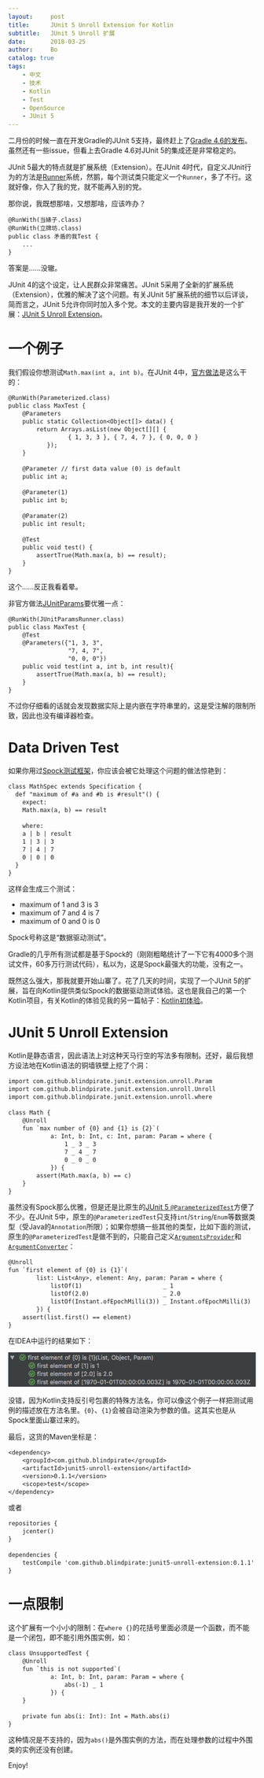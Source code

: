 ```yaml
---
layout:     post
title:      JUnit 5 Unroll Extension for Kotlin
subtitle:   JUnit 5 Unroll 扩展
date:       2018-03-25
author:     Bo 
catalog: true
tags:
    - 中文
    - 技术
    - Kotlin
    - Test
    - OpenSource
    - JUnit 5
---
```


二月份的时候一直在开发Gradle的JUnit 5支持，最终赶上了[Gradle 4.6的发布](https://docs.gradle.org/4.6/release-notes.html)。虽然还有一些issue，但看上去Gradle 4.6对JUnit 5的集成还是非常稳定的。

JUnit 5最大的特点就是扩展系统（Extension）。在JUnit 4时代，自定义JUnit行为的方法是[Runner](https://github.com/junit-team/junit4/wiki/test-runners)系统，然鹅，每个测试类只能定义一个`Runner`，多了不行。这就好像，你入了我的党，就不能再入别的党。

那你说，我既想那啥，又想那啥，应该咋办？

```
@RunWith(当婊子.class)
@RunWith(立牌坊.class)
public class 矛盾的我Test {
    ...
}
```

答案是……没辙。

JUnit 4的这个设定，让人民群众非常痛苦。JUnit 5采用了全新的扩展系统（Extension），优雅的解决了这个问题。有关JUnit 5扩展系统的细节以后详谈，简而言之，JUnit 5允许你同时加入多个党。本文的主要内容是我开发的一个扩展：[JUnit 5 Unroll Extension](https://github.com/blindpirate/junit5-unroll-extension)。

# 一个例子

我们假设你想测试`Math.max(int a, int b)`。在JUnit 4中，[官方做法](https://github.com/junit-team/junit4/wiki/Parameterized-tests)是这么干的：

```
@RunWith(Parameterized.class)
public class MaxTest {
    @Parameters
    public static Collection<Object[]> data() {
        return Arrays.asList(new Object[][] {
                 { 1, 3, 3 }, { 7, 4, 7 }, { 0, 0, 0 }  
           });
    }

    @Parameter // first data value (0) is default
    public int a;

    @Parameter(1)
    public int b;

    @Paramater(2)
    public int result;

    @Test
    public void test() {
        assertTrue(Math.max(a, b) == result);
    }
}
```

这个……反正我看着晕。

非官方做法[JUnitParams](https://github.com/Pragmatists/JUnitParams)要优雅一点：

```
@RunWith(JUnitParamsRunner.class)
public class MaxTest {
    @Test
    @Parameters({"1, 3, 3", 
                 "7, 4, 7",
                 "0, 0, 0"}) 
    public void test(int a, int b, int result){
        assertTrue(Math.max(a, b) == result);
    }
}
```

不过你仔细看的话就会发现数据实际上是内嵌在字符串里的，这是受注解的限制所致，因此也没有编译器检查。

# Data Driven Test

如果你用过[Spock测试框架](http://spockframework.org/)，你应该会被它处理这个问题的做法惊艳到：

```
class MathSpec extends Specification {
  def "maximum of #a and #b is #result"() {
    expect:
    Math.max(a, b) == result

    where:
    a | b | result
    1 | 3 | 3
    7 | 4 | 7
    0 | 0 | 0
  }
}
```

这样会生成三个测试：

- maximum of 1 and 3 is 3
- maximum of 7 and 4 is 7
- maximum of 0 and 0 is 0

Spock号称这是“数据驱动测试”。

Gradle的几乎所有测试都是基于Spock的（刚刚粗略统计了一下它有4000多个测试文件，60多万行测试代码），私以为，这是Spock最强大的功能，没有之一。

既然这么强大，那我就要开始山寨了。花了几天的时间，实现了一个JUnit 5的扩展，旨在向Kotlin提供类似Spock的数据驱动测试体验。这也是我自己的第一个Kotlin项目，有关Kotlin的体验见我的另一篇帖子：[Kotlin初体验](/2018/03/25/Kotlin初体验/)。

# JUnit 5 Unroll Extension

Kotlin是静态语言，因此语法上对这种天马行空的写法多有限制。还好，最后我想方设法地在Kotlin语法的铜墙铁壁上挖了个洞：

```
import com.github.blindpirate.junit.extension.unroll.Param
import com.github.blindpirate.junit.extension.unroll.Unroll
import com.github.blindpirate.junit.extension.unroll.where

class Math {
    @Unroll
    fun `max number of {0} and {1} is {2}`(
            a: Int, b: Int, c: Int, param: Param = where {
                1 _ 3 _ 3
                7 _ 4 _ 7 
                0 _ 0 _ 0
            }) {
        assert(Math.max(a, b) == c)
    }
}
```

虽然没有Spock那么优雅，但是还是比原生的[JUnit 5 `@ParameterizedTest`](https://junit.org/junit5/docs/current/user-guide/#writing-tests-parameterized-tests)方便了不少。在JUnit 5中，原生的`@ParameterizedTest`只支持`int`/`String`/`Enum`等数据类型（受Java的`Annotation`所限）；如果你想搞一些其他的类型，比如下面的测试，原生的`@ParameterizedTest`是做不到的，只能自己定义[`ArgumentsProvider`](https://junit.org/junit5/docs/current/api/org/junit/jupiter/params/provider/ArgumentsProvider.html)和[`ArgumentConverter`](https://junit.org/junit5/docs/current/api/org/junit/jupiter/params/converter/ArgumentConverter.html)：

```
@Unroll
fun `first element of {0} is {1}`(
        list: List<Any>, element: Any, param: Param = where {
            listOf(1)                       _ 1
            listOf(2.0)                     _ 2.0
            listOf(Instant.ofEpochMilli(3)) _ Instant.ofEpochMilli(3)
        }) {
    assert(list.first() == element)
}
```

在IDEA中运行的结果如下：

![1](/img/unroll-test-result.png)

没错，因为Kotlin支持反引号包裹的特殊方法名，你可以像这个例子一样把测试用例的描述放在方法名里。`{0}`、`{1}`会被自动渲染为参数的值。这其实也是从Spock里面山寨过来的。

最后，这货的Maven坐标是：

```
<dependency>
    <groupId>com.github.blindpirate</groupId>
    <artifactId>junit5-unroll-extension</artifactId>
    <version>0.1.1</version>
    <scope>test</scope>
</dependency>
```

或者

```
repositories {
    jcenter()
}

dependencies {
    testCompile 'com.github.blindpirate:junit5-unroll-extension:0.1.1'
}
```

# 一点限制

这个扩展有一个小小的限制：在`where {}`的花括号里面必须是一个函数，而不能是一个闭包，即不能引用外围实例，如：

```
class UnsupportedTest {
    @Unroll
    fun `this is not supported`(
            a: Int, b: Int, param: Param = where {
                abs(-1) _ 1
            }) {
    }

    private fun abs(i: Int): Int = Math.abs(i)
}
```

这种情况是不支持的，因为`abs()`是外围实例的方法，而在处理参数的过程中外围类的实例还没有创建。

Enjoy!